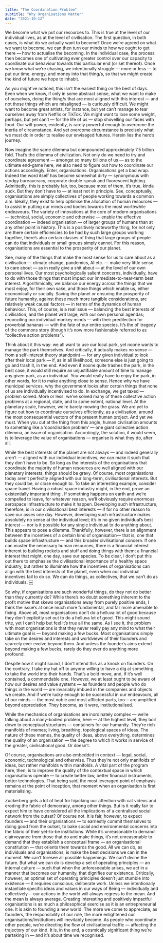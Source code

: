 ```yaml
---
title: "The Coordination Problem"
subtitle: "Why Organisations Matter"
date: "2021-10-12"
---
```


We become what we put our resources to. This is true at the level of our individual lives, as at the level of civilisation. The first question, in both cases, is what do we actually want to become? Once we’re agreed on what we want to become, we can then turn our minds to how we ought to get there — how to actualise the becoming. In the individual case, the process then becomes one of cultivating ever greater control over our capacity to coordinate our behaviour towards this particular end (or set thereof). Once we know what we’re chasing, we intentionally struggle — more or less — to put our time, energy, and money into that thing/s, so that we might create the kind of future we hope to inhabit.

As you might’ve noticed, this isn’t the easiest thing on the best of days. Even when we know, if only in some abstract sense, what we want to make of ourselves, doing the thing/s that are most aligned with this interest — and not those things which are misaligned — is curiously difficult. We might want to become great artists, for instance, but yet can’t manage to tear ourselves away from Netflix or TikTok. We might want to lose some weight, perhaps, but yet can’t — for the life of us — stop shovelling our faces with food. Our will-power, evidently, is rarely powerful enough to overcome the inertia of circumstance. And yet overcome circumstance is precisely what we must do in order to realise our envisaged futures. Herein lies the hero’s journey.

Now imagine the same dilemma but compounded approximately 7.5 billion fold. That’s the dilemma of civilization. Not only do we need to try and coordinate agreement — amongst so many billions of us — as to the ultimate end-game here, we also need to figure out how to coordinate our actions accordingly. Enter, organisations.
Organisations get a bad wrap. Indeed the word itself has become somewhat dirty — synonymous with stodgy bureaucracy, corporate double-speak and fluorescent lighting. Admittedly, this is probably fair, too, because most of them, it’s true, kinda suck. But they don’t have to — at least not in principle. See, conceptually, organisations are simply collectives of people working towards a common aim. Ideally, they exist to help optimise the allocation of human resources — to assist in putting our minds and bodies towards the most worthwhile endeavours. The variety of innovations at the core of modern organisations — technical, social, economic and otherwise — enable the effective coordination — indeed organisation — of larger groups of humans than at any other point in history. This is a positively noteworthy thing, for not only are there certain efficiencies to be had by such large groups working together, there’s also certain classes of thing that large groups of people can do that individuals or small groups simply cannot. For this reason, organisations are essential to the prosperity of our planet.

See, many of the things that make the most sense for us to care about as a civilisation — climate change, pandemics, AI etc. — make very little sense to care about — as in really give a shit about — at the level of our own personal lives. Our most psychologically salient concerns, individually, have to do with those things that most impact our immediate-to-near-term best interest. Algorithmically, we balance our energy across the things that we most enjoy, for their own sake, and those things which enable us, either economically or socially. Saving the planet or ensuring the prosperity of future humanity, against these much more tangible considerations, are relatively weak causal factors — in terms of the dynamics of human behaviour.
This, of course, is a real issue — balancing the best interests of civilisation, and the planet writ large, with our own personal agendas; reconciling our individual monkey minds — with their predilection for proverbial bananas — with the fate of our entire species. It’s the ol’ tragedy of the commons story (though it’s now more fashionably referred to as “collective action problems”).

Think about it this way: we all want to use our local park, yet noone wants to manage the park themselves. And critically, it actually makes no sense — from a self-interest theory standpoint — for any given individual to look after their local park — if, as in all likelihood, someone else is just going to go and trash it, in the end. And even if noone quite trashes the park, in the best case, it would still require an unjustifiable amount of time to manage any given park, as an individual. You would really have to enjoy the park, in other words, for it to make anything close to sense. Hence why we have municipal services, why the government looks after certain things that none of us are individually incentivised to do. In exchange, we get taxed — problem solved.
More or less, we’ve solved many of these collective action problems at a regional, state, and to some extent, national level. At the planetary scale, however, we’re barely mowing the grass. We are yet to figure out how to coordinate ourselves efficiently, as a civilisation, around the most consequential vectors of the present human project. And yet we must.
When you cut at the thing from this angle, human civilisation amounts to something like a ‘coordination problem’ — one giant collective action dilemma, an issue of organisation. Accordingly, the solution, it would seem, is to leverage the value of organisations — organise is what they do, after all.

While the best interests of the planet are not always — and indeed generally aren’t — aligned with our individual incentives, we can make it such that they don’t have to be. So long as the interests of the organisations that coordinate the majority of human resources are well aligned with our planetary interests, things should be gravy. Of course, most organisations today aren’t perfectly aligned with our long-term, civilisational interests. But they could be, or close enough to.
To take an interesting example, consider space travel. Having a robust space industry might, in the end, prove an existentially important thing . If something happens on earth and we’re compelled to leave, for whatever reason, we’ll obviously require enormous aerospace infrastructure to make it happen. Developing such infrastructure, therefore, is in our civilisational best interests — if for no other reason to save our asses one day. However, developing such infrastructure makes absolutely no sense at the individual level; it’s in no given individual’s best interest — nor is it possible for any single individual to do anything about. This appears to pose a dilemma. Thankfully, however, there is an alignment between the incentives of a certain kind of organisation— that is, one that builds space infrastructure — and this broader civilisational concern. If one can muster the necessary human resources, there is a financial interest inherent to building rockets and stuff and doing things with them; a financial interest that might, one day, save our species. To be clear, I don’t put this out there to emphasise the civilisational importance of a healthy space industry, but rather to illuminate how the incentives of organisations can align with the best interests of the planet, even when our individual incentives fail to do so. We can do things, as collectives, that we can’t do as individuals.
￼

So why, if organisations are such wonderful things, do they not do better than they currently do? While there’s no doubt something inherent to the profit motive that skews organisations away from purely positive ends, I think the issue’s at once much more fundamental, and far more amenable to fixing. Above all, most organisations don’t do a helluva lot of good because they don’t explicitly set out to do a helluva lot of good. This might sound trite, yet I can’t help but feel it’s true all the same. As I see it, the problem with most organisations is that they never really pay any mind to what their ultimate goal is — beyond making a few bucks. Most organisations simply take on the desires and interests and worldviews of their founders and scarcely ever evolve beyond them. And unless the founder’s aims extend beyond making a few bucks, rarely do they ever do anything more profound.

Despite how it might sound, I don’t intend this as a knock on founders. On the contrary, I take my hat off to anyone willing to have a dig at something, to take the world into their hands. That’s a bold move, and, if it’s well contained, a commendable one. However, we at least ought to be aware of how our desires and value systems — as founders and people who do things in the world — are invariably imbued in the companies and objects we create. And if we’re lucky enough to be successful in our endeavours, all of our minds — the most noble and most afflicted parts, too— are amplified beyond appreciation. They become, as it were, institutionalised.

While the mechanics of organisations are inordinately complex — we’re talking about a many-bodied problem, here — at the highest level, they boil down to conceptual structures — containers for our humanity. They’re rich manifolds of memes; living, breathing, topological spaces of ideas. The nature of these memes, the quality of ideas, above everything, determines the quality of an organisation — the degree to which it works in service of the greater, civilisational good. Or doesn’t.

Of course, organisations are also embedded in context — legal, social, economic, technological and otherwise. Thus they’re not only manifolds of ideas, but rather manifolds within manifolds. A vital part of the program here, then, is to improve the quality of the contextual space in which organisations operate — to create better law, better financial instruments, better technologies. That being said, the most leveraged point of emphasis remains at the point of inception, that moment when an organisation is first materialising.

Zuckerberg gets a lot of heat for hijacking our attention with cat videos and eroding the fabric of democracy, among other things. But is it really fair to expect him to have considered all the implications of a centralised social network from the outset? Of course not. It is fair, however, to expect founders — and their organisations — to earnestly commit themselves to doing good from the outset, to bake social and environmental concerns into the fabric of their yet-to-be institutions. While it’s unreasonable to demand clairvoyance from those that do and make things, it’s not unreasonable to demand that they establish a conceptual frame — an organisational constitution — that orients them towards the good. All we can do, as individuals and organisations, is make the best decisions we can in the moment. We can’t foresee all possible happenings. We can’t divine the future. But what we can do is develop a set of operating principles — an internal culture — such that when the unforeseeable arises, we act in a manner that becomes our humanity, that dignifies our existence. Critically, however, an optimal set of operating principles doesn’t just stumble into existence — it requires conscious, deliberate work. Unless we intentionally instantiate specific ideas and values in our ways of Being — individually and collectively— our actions in the world will always regress to the mean. And the mean is always average.
Creating interesting and positively impactful organisations is as much a philosophical exercise as it is an entrepreneurial one. It is akin to founding a new world. The more we come to appreciate, as founders, the responsibility of our role, the more enlightened our organisations/institutions will inevitably become. As people who coordinate other people, we’re directing the flow of civilisational traffic — affecting the trajectory of our kind. It is, in the end, a cosmically significant thing we’re partaking in — and it’s about time we recognised.
